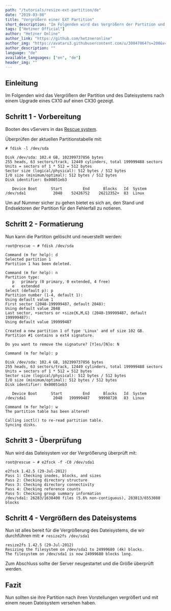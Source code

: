 ```yaml
---
path: "/tutorials/resize-ext-partition/de"
date: "2019-03-08"
title: "Vergrößern einer EXT Partition"
short_description: "Im Folgenden wird das Vergrößern der Partition und des Dateisystems nach einem Upgrade eines CX10 auf einen CX30 gezeigt."
tags: ["Hetzner Official"]
author: "Hetzner Online"
author_link: "https://github.com/hetzneronline"
author_img: "https://avatars3.githubusercontent.com/u/30047064?s=200&v=4"
author_description: ""
language: "de"
available_languages: ["en", "de"]
header_img: ""
---
```



## Einleitung
Im Folgenden wird das Vergrößern der Partition und des Dateisystems nach einem Upgrade eines CX10 auf einen CX30 gezeigt.

## Schritt 1 - Vorbereitung

Booten des vServers in das [Rescue system](https://wiki.hetzner.de/index.php/Hetzner_Rescue-System).

Überprüfen der aktuellen Partitionstabelle mit:

`# fdisk -l /dev/sda`

```
Disk /dev/sda: 102.4 GB, 102399737856 bytes
255 heads, 63 sectors/track, 12449 cylinders, total 199999488 sectors
Units = sectors of 1 * 512 = 512 bytes
Sector size (logical/physical): 512 bytes / 512 bytes
I/O size (minimum/optimal): 512 bytes / 512 bytes
Disk identifier: 0x00051eb3

   Device Boot      Start         End      Blocks   Id  System
/dev/sda1            2048    52426752    26212352+  83  Linux
```
Um auf Nummer sicher zu gehen bietet es sich an, den Stand und Endsektoren der Partition für den Fehlerfall zu notieren.

## Schritt 2 - Formatierung
Nun kann die Partition gelöscht und neuerstellt werden:

`root@rescue ~ # fdisk /dev/sda`

```
Command (m for help): d
Selected partition 1
Partition 1 has been deleted.

Command (m for help): n
Partition type:
   p   primary (0 primary, 0 extended, 4 free)
   e   extended
Select (default p): p 
Partition number (1-4, default 1):
Using default value 1
First sector (2048-199999487, default 2048):
Using default value 2048
Last sector, +sectors or +size{K,M,G} (2048-199999487, default 199999487):
Using default value 199999487

Created a new partition 1 of type 'Linux' and of size 102 GB.
Partition #1 contains a ext4 signature.

Do you want to remove the signature? [Y]es/[N]o: N

Command (m for help): p

Disk /dev/sda: 102.4 GB, 102399737856 bytes
255 heads, 63 sectors/track, 12449 cylinders, total 199999488 sectors
Units = sectors of 1 * 512 = 512 bytes
Sector size (logical/physical): 512 bytes / 512 bytes
I/O size (minimum/optimal): 512 bytes / 512 bytes
Disk identifier: 0x00051eb3

   Device Boot      Start         End      Blocks   Id  System
/dev/sda1            2048   199999487    99998720   83  Linux

Command (m for help): w
The partition table has been altered!

Calling ioctl() to re-read partition table.
Syncing disks.
```

## Schritt 3 - Überprüfung
Nun wird das Dateisystem vor der Vergrößerung überprüft mit:

`root@rescue ~ # e2fsck -f -C0 /dev/sda1`

```
e2fsck 1.42.5 (29-Jul-2012)
Pass 1: Checking inodes, blocks, and sizes
Pass 2: Checking directory structure
Pass 3: Checking directory connectivity
Pass 4: Checking reference counts
Pass 5: Checking group summary information
/dev/sda1: 26283/1638400 files (5.6% non-contiguous), 283813/6553088 blocks
```

## Schritt 4 - Vergrößern des Dateisystems
Nun ist alles bereit für die Vergrößerung des Dateisystems, die wir durchführen mit:
`# resize2fs /dev/sda1`

```
resize2fs 1.42.5 (29-Jul-2012)
Resizing the filesystem on /dev/sda1 to 24999680 (4k) blocks.
The filesystem on /dev/sda1 is now 24999680 blocks long.
```
Zum Abschluss sollte der Server neugestartet und die Größe überprüft werden.

## Fazit
Nun sollten sie ihre Partition nach ihren Vorstellungen vergrößert und mit einem neuen Dateisystem versehen haben.
